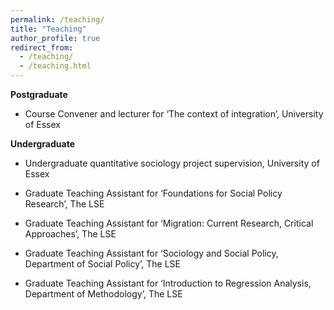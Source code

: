 ```yaml
---
permalink: /teaching/
title: "Teaching"
author_profile: true
redirect_from: 
  - /teaching/
  - /teaching.html
---
```


**Postgraduate**

- Course Convener and lecturer for ‘The context of integration’, University of Essex

**Undergraduate**

- Undergraduate quantitative sociology project supervision, University of Essex

- Graduate Teaching Assistant for ‘Foundations for Social Policy Research’, The LSE

- Graduate Teaching Assistant for ‘Migration: Current Research, Critical Approaches’, The LSE

- Graduate Teaching Assistant for ‘Sociology and Social Policy, Department of Social Policy’, The LSE

- Graduate Teaching Assistant for ‘Introduction to Regression Analysis, Department of Methodology’, The LSE
